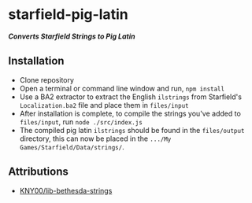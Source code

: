 # starfield-pig-latin

***Converts Starfield Strings to Pig Latin***

## Installation

- Clone repository
- Open a terminal or command line window and run, `npm install`
- Use a BA2 extractor to extract the English `ilstrings` from Starfield's `Localization.ba2` file and place them
  in `files/input`
- After installation is complete, to compile the strings you've added to `files/input`, run `node ./src/index.js`
- The compiled pig latin `ilstrings` should be found in the `files/output` directory, this can now be placed in
  the `.../My Games/Starfield/Data/strings/`.

## Attributions

- [KNY00/lib-bethesda-strings](https://github.com/KNY00/lib-bethesda-strings)